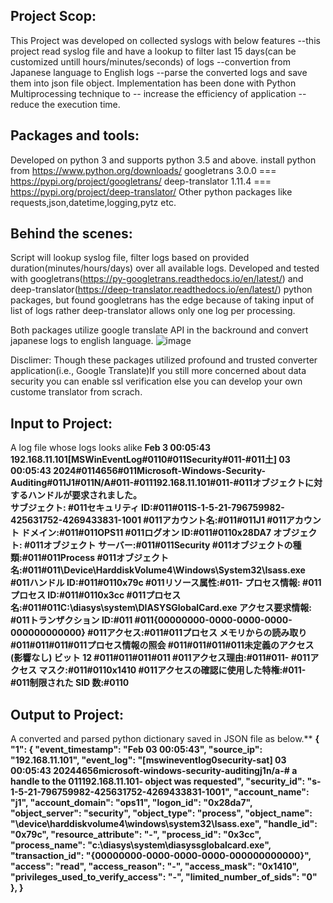 **Project Scop:**
--------------------
This Project was developed on collected syslogs with below features
  --this project read syslog file and have a lookup to filter last 15 days(can be customized untill hours/minutes/seconds) of logs 
  --convertion from Japanese language to English logs 
  --parse the converted logs and save them into json file object.
  Implementation has been done with Python Multiprocessing technique to
    -- increase the efficiency of application
    -- reduce the execution time.

**Packages and tools:**
-----------------------
Developed on python 3 and supports python 3.5 and above.
install python from https://www.python.org/downloads/
googletrans 3.0.0   === https://pypi.org/project/googletrans/
deep-translator 1.11.4   === https://pypi.org/project/deep-translator/
Other python packages like requests,json,datetime,logging,pytz etc.

**Behind the scenes:**
-----------------------

Script will lookup syslog file, filter logs based on provided duration(minutes/hours/days) over all available logs.
Developed and tested with googletrans(https://py-googletrans.readthedocs.io/en/latest/) and deep-translator(https://deep-translator.readthedocs.io/en/latest/) python packages,
but found googletrans has the edge because of taking input of list of logs rather deep-translator allows only one log per processing.

Both packages utilize google translate API in the backround and convert japanese logs to english language.
![image](https://github.com/sparachi1011/language_translation_japan_english/assets/37170486/290d92bb-b641-4345-930c-e9e28c919723)

Disclimer: Though these packages utilized profound and trusted converter application(i.e., Google Translate)If you still more concerned about data security you can enable ssl verification else you can develop your own custome translator from scrach.


**Input to Project:**
----------------------
A log file whose logs looks alike **Feb  3 00:05:43  192.168.11.101[MSWinEventLog#0110#011Security#011-#011土] 03 00:05:43 2024#0114656#011Microsoft-Windows-Security-Auditing#011J1#011N/A#011-#011192.168.11.101#011-#011オブジェクトに対するハンドルが要求されました。  
サブジェクト: #011セキュリティ ID:#011#011S-1-5-21-796759982-425631752-4269433831-1001 #011アカウント名:#011#011J1 #011アカウント ドメイン:#011#011OPS11 #011ログオン ID:#011#0110x28DA7  オブジェクト: #011オブジェクト サーバー:#011#011Security #011オブジェクトの種類:#011#011Process 
#011オブジェクト名:#011#011\Device\HarddiskVolume4\Windows\System32\lsass.exe #011ハンドル ID:#011#0110x79c #011リソース属性:#011-  プロセス情報: #011プロセス ID:#011#0110x3cc #011プロセス名:#011#011C:\diasys\system\DIASYSGlobalCard.exe  アクセス要求情報: #011トランザクション ID:#011
#011{00000000-0000-0000-0000-000000000000} #011アクセス:#011#011プロセス メモリからの読み取り #011#011#011#011プロセス情報の照会 #011#011#011#011未定義のアクセス (影響なし) ビット 12 #011#011#011#011 #011アクセス理由:#011#011- #011アクセス マスク:#011#0110x1410 
#011アクセスの確認に使用した特権:#011- #011制限された SID 数:#0110**

**Output to Project:**
-----------------------
A converted and parsed python dictionary saved in JSON file as below.**
**{
    "1": {
        "event_timestamp": "Feb 03 00:05:43",
        "source_ip": "192.168.11.101",
        "event_log": "[mswineventlog0security-sat] 03 00:05:43 20244656microsoft-windows-security-auditingj1n/a-# a handle to the 011192.168.11.101- object was requested",
        "security_id": "s-1-5-21-796759982-425631752-4269433831-1001",
        "account_name": "j1",
        "account_domain": "ops11",
        "logon_id": "0x28da7",
        "object_server": "security",
        "object_type": "process",
        "object_name": "\\device\\harddiskvolume4\\windows\\system32\\lsass.exe",
        "handle_id": "0x79c",
        "resource_attribute": "-",
        "process_id": "0x3cc",
        "process_name": "c:\\diasys\\system\\diasyssglobalcard.exe",
        "transaction_id": "{00000000-0000-0000-0000-000000000000}",
        "access": "read",
        "access_reason": "-",
        "access_mask": "0x1410",
        "privileges_used_to_verify_access": "-",
        "limited_number_of_sids": "0"
    },
 }**

